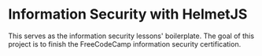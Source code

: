 # Information Security with HelmetJS

This serves as the information security lessons' boilerplate. The goal of this project is to finish the FreeCodeCamp information security certification.
